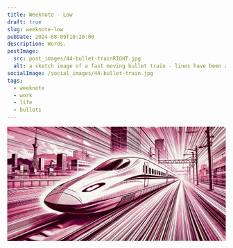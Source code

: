 ```yaml
---
title: Weeknote - Low
draft: true
slug: weeknote-low
pubDate: 2024-08-09T10:20:00
description: Words.
postImage:
  src: post_images/44-bullet-trainRIGHT.jpg
  alt: a sketch image of a fast moving bullet train - lines have been added to create the sense of motion
socialImage: /social_images/44-bullet-train.jpg
tags:
  - weeknote
  - work
  - life
  - bullets
---
```


![a sketch image of a fast moving bullet train- lines have been added to create the sense of motion](post_images/44-bullet-trainRIGHT.jpg)
